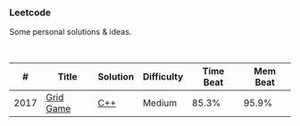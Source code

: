 ### Leetcode

Some personal solutions & ideas.  

<br/>
  
| # | Title | Solution | Difficulty |Time Beat|Mem Beat|
|---| ----- | -------- | ---------- |------|------|
|2017|[Grid Game](https://leetcode.com/problems/grid-game/) | [C++](./2017-grid-game/2017.grid-game.cpp)|Medium|85.3%|95.9%|
